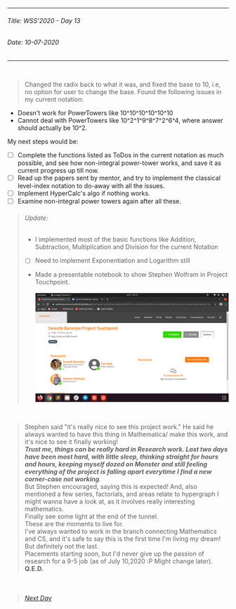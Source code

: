 ----------
###### Title: WSS'2020 - Day 13
###### Date: 10-07-2020
----------
&nbsp;



> Changed the radix back to what it was, and fixed the base to 10, i.e, no option for user to change the base.
> Found the following issues in my current notation:
- Doesn't work for PowerTowers like 10^10^10^10^10^10
- Cannot deal with PowerTowers like 10^2^1^9^8^7^2^6^4, where answer should actually be 10^2.

My next steps would be:
- [ ] Complete the functions listed as ToDos in the current notation as much possible, and see how non-integral power-tower works, and save it as current progress up till now.
- [ ] Read up the papers sent by mentor, and try to implement the classical level-index notation to do-away with all the issues.
- [ ] Implement HyperCalc's algo if nothing works.
- [ ] Examine non-integral power towers again after all these.

> ###### Update:
> - I implemented most of the basic functions like Addition, Subtraction, Multiplication and Division for the current Notation
> - [ ] Need to implement Exponentiation and Logarithm still
> - Made a presentable notebook to show Stephen Wolfram in Project Touchpoint.\
&nbsp;
![Project Touchpoint with Stephen Wolfram on Friday, 10th July,2020.](project_touchpoint.png)

&nbsp;
> Stephen said "it's really nice to see this project work." He said he always wanted to have this thing in Mathematica/ make this work, and it's nice to see it
> finally working!\
> ***Trust me, things can be really hard in Research work. Last two days have been most hard, with little sleep, thinking straight for hours and hours, keeping 
myself dozed on Monster and still feeling everything of the project is falling apart everytime I find a new corner-case not working***.\
> But Stephen encouraged, saying this is expected! And, also mentioned a few series, factorials, and areas relate to hypergraph I might wanna have a look at,
> as it involves really interesting mathematics.\
> Finally see some light at the end of the tunnel.\
> These are the moments to live for.\
> I've always wanted to work in the branch connecting Mathematics and CS, and it's safe to say this is the first time I'm living my dream! But definitely not
> the last.\
> Placements starting soon, but I'd never give up the passion of research for a 9-5 job (as of July 10,2020 :P Might change later).\
> **Q.E.D.**


&nbsp;
> ###### [Next Day](Day6.md)
